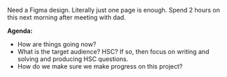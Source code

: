 
Need a Figma design. Literally just one page is enough. Spend 2 hours on this next morning after meeting with dad.

**Agenda:**

-   How are things going now?
-   What is the target audience? HSC? If so, then focus on writing and solving and producing HSC questions.
-   How do we make sure we make progress on this project?
